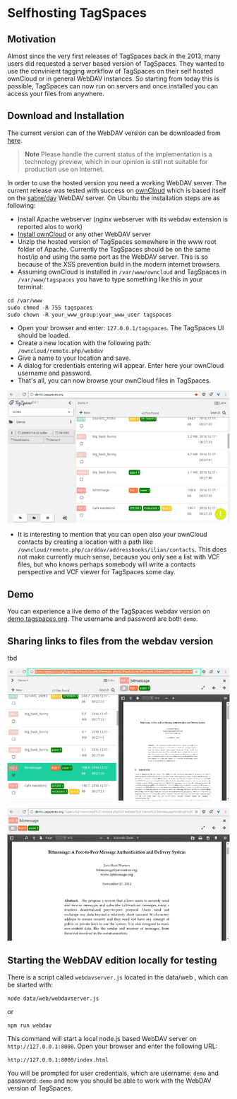 # Selfhosting TagSpaces

## Motivation
Almost since the very first releases of TagSpaces back in the 2013, many users did requested a server based version of TagSpaces. They wanted to use the convinient tagging workflow of TagSpaces on their self hosted ownCloud or in general WebDAV instances. So starting from today this is possible, TagSpaces can now run on servers and once installed you can access your files from anywhere.

## Download and Installation
The current version can of the WebDAV version can be downloaded from [here](https://www.tagspaces.org/downloads/tagspaces-web.zip). 

> **Note** Please handle the current status of the implementation is a technology preview, which in our opinion is still not suitable for production use on Internet.

In order to use the hosted version you need a working WebDAV server. The current release was tested with success on [ownCloud](http://owncloud.org) which is based itself on the [sabre/dav](http://sabre.io) WebDAV server. On Ubuntu the installation steps are as following:

- Install Apache webserver (*nginx* webserver with its webdav extension is reported alos to work)
- [Install ownCloud](http://owncloud.org/install) or any other WebDAV server
- Unzip the hosted version of TagSpaces somewhere in the www root folder of Apache. Currently the TagSpaces should be on the same host/ip and using the same port as the WebDAV server. This is so because of the XSS prevention build in the modern internet browsers.
- Assuming ownCloud is installed in `/var/www/owncloud` and TagSpaces in `/var/www/tagspaces` you have to type something like this in your terminal:

```
cd /var/www
sudo chmod -R 755 tagspaces
sudo chown -R your_www_group:your_www_user tagspaces
```
- Open your browser and enter: `127.0.0.1/tagspaces`. The TagSpaces UI should be loaded.
- Create a new location with the following path: `/owncloud/remote.php/webdav`
- Give a name to your location and save.
- A dialog for credentials entering will appear. Enter here your ownCloud username and password.
- That's all, you can now browse your ownCloud files in TagSpaces.

![screenshot of tagspaces showing the hosted edition](/media/tagspaces-webdav-edition.png)

- It is interesting to mention that you can open also your ownCloud contacts by creating a location with a path like `/owncloud/remote.php/carddav/addressbooks/ilian/contacts`. This does not make currently much sense, because you only see a list with VCF files, but who knows perhaps somebody will write a contacts perspective and VCF viewer for TagSpaces some day.

## Demo
You can experience a live demo of the TagSpaces webdav version on [demo.tagspaces.org](http://demo.tagspaces.org). The username and password are both `demo`.

## Sharing links to files from the webdav version
tbd

![sharing files from the webdav edition](/media/tagspaces-webdav-edition-sharing.png)

![open shared file from the webdav edition](/media/tagspaces-webdav-sharing-open.png)

## Starting the WebDAV edition locally for testing
There is a script called `webdavserver.js` located in the data/web , which can be started with:

    node data/web/webdavserver.js

or

    npm run webdav
    
    
This command will start a local node.js based WebDAV server on `http://127.0.0.1:8000`. Open your browser and enter the following URL:

    http://127.0.0.1:8000/index.html
        
You will be prompted for user credentials, which are username: `demo` and password: `demo` and now you should be able to work with the WebDAV version of TagSpaces.
